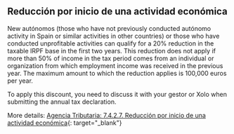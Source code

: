 ## Reducción por inicio de una actividad económica

New autónomos (those who have not previously conducted autónomo activity in Spain or similar activities in other
countries) or those who have conducted unprofitable activities can qualify for a 20% reduction in the taxable IRPF base
in the first two years. This reduction does not apply if more than 50% of income in the tax period comes from an
individual or organization from which employment income was received in the previous year. The maximum amount to which
the reduction applies is 100,000 euros per year.

To apply this discount, you need to discuss it with your gestor or Xolo when submitting the annual tax declaration.

More
details: [Agencia Tributaria: 7.4.2.7. Reducción por inicio de una actividad económica](https://sede.agenciatributaria.gob.es/Sede/ayuda/manuales-videos-folletos/manuales-ayuda-presentacion/irpf-2022/7-cumplimentacion-irpf/7_4-rendimientos-actividades-economicas/7_4_2-regimen-estimacion-directa/7_4_2_7-reduccion-inicio-actividad-economica.html){:
target="_blank"}
